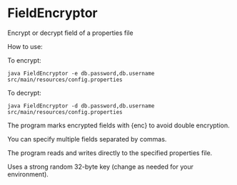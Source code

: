 # FieldEncryptor
Encrypt or decrypt field of a properties file


How to use:

To encrypt:
```
java FieldEncryptor -e db.password,db.username src/main/resources/config.properties
```

To decrypt:
```
java FieldEncryptor -d db.password,db.username src/main/resources/config.properties
```

The program marks encrypted fields with {enc} to avoid double encryption.

You can specify multiple fields separated by commas.

The program reads and writes directly to the specified properties file.

Uses a strong random 32-byte key (change as needed for your environment).
